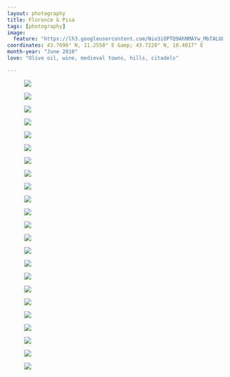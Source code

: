 ```yaml
---
layout: photography
title: Florence & Pisa
tags: [photography]
image:
  feature: "https://lh3.googleusercontent.com/Nio3iOPTQ9AhNMAYw_MbTALULyI5lL9lnoYoxbT9WGV98SCwnHGwSuLbCj9ywK5s0XzKLIm0cyJ9QodLpsyXPsUXJvPA3nzULfZJ1v8BLqYD6e52CPThIkwdUs-EA0awH2rvX7DvCjIiDbekofT3Q2w6Qu8FUEg6SXVw8k9IZixwhQlXUXk5TEwHAsN4dOsT6cUmMG8dFPA15rUq1gmTAVwV-ov1Br9hjWVeqnaS-D2bbIVu-FS5cW8uYh_bfKxttdbK-JOjnJA9fQdLso0TFGKqH72A41xKCsS0qWKI41en6ZVvPMml9-l40vZhATdWA8RVak_BFOLRXSPxu3V6PyJ4axZCD8jRl8-g7AUMAtgo6XKKX67ZiOVIa7Lczx0M7CWvEjoWy-Hb3E6WCwQVpHHd-cQrqqONBkCkNiPShV9xjUPHWdK-4BXR7zd66BPS5E3MOm8z22xi9MXJiWMP56ByO-3ohogyTT9vuJD7yHlsbEKfjbNSW3UjsZP2m4mIRhWMFhN7YXXq7v8KFMr43s2Wgsltb1YM1ZU5GGtmgMm7ZtCw-LQfKsFPLm1jX6aGqXHRQRQV_VK_vZHw4lD3xDxavoVgpCOKm6HyOOrDRz7D3TgxcjHt=w1200-h806-no"
coordinates: 43.7696° N, 11.2558° E &amp; 43.7228° N, 10.4017° E
month-year: "June 2010"
love: "Olive oil, wine, medieval towns, hills, citadels"

---
```


<figure>
	<img src="https://lh3.googleusercontent.com/4GU8Cflef1nneNSE6QG36_cVS9cJBk80IlbYzBv0DCtpgvNIUyZ_xK2nnN2rgfVPfNKdiJXXzBH6T1HI3KKSKiJvWSlOFGYE6nMK4zFI0Mz1GDmblf5q5oe8QBR6jNFfI-DXYxrmaGDsxOuLXNvIxGkYnYz-5pkC5Ey6pDEaJb3Tgr0Rz0lOzkfSkQ0YLUOVzhMbUPPHL_P0sJUWIhJqE8lHMwIW8nXkquhfMD_ttokqHH_G9ANQOX0-itXYPnVqTND3WObdN4H9_R2_WxLtcPQdvpcynNJcPcReKkRhVpBwmySRaMRk4iKvt8yDtj0SwAYS2-ZP2sGC0TbawsqRtwCQk8vMxespUR6M6_afdrxVp58TAlNAfWoRCc7bagtbCzNIK9SqiqHVGsaK9I-stlmhzvEZCXpXRNj6h_rUop5lALlc39SL6RCu3D_Or_u_aP5A8spPsYqzqbeg9uMHmNgBtPvGT3OnBBAISCZIcH82HidfbDlwhsUk5f-SGkf8Gd-TNwvjeCr6o32pUWBn-LHWSUBejYMDBpdxXo89XE5vnZ2GGFa2N-aRZfNCwqlwUQz2ulZVkbE1P0tn5l8WwwAoiSHxCmMhWR1Zpl7-1hTTpjxFtipD=w939-h628-no">
</figure>

<figure>
	<img src="https://lh3.googleusercontent.com/z3AmUGTRasunZN8FuATzraXoCPFCdk44jtqPk0jbKIQSyIJsU3bq68Bk7VTmEYH4fiS7ffFy2Ihga2frbEF8_4SCi83AjS4KXxrr5dwHQIMevRBfPoJzCNGSQ8iF9MqTJrXZXbz94VD8_yoV9pepL5_AYNk7UVEqkBu_Z-yKV64crla-bvAEmyvKeIB_EpRP3kluZic78bmOKFareZ0Xrn8h2L36HmbE7cYW8wZbrA30JjdmGwH_orVBuktU7FMaZWLiT24CAuQObVpRgQ_RhE4b8GPM-uQ5SlfJxxfB4-kCRowjmBbv1OboYEel72bpGliJAb2oqlnZ6UR967qir-0U-tZBlnAU3QIU-XaXVdCXESI_zkVHo2hK15gRa8OA8EZGTmwMD1u0JUfY4o856izcI0EQICqjW_EFM3bGMWIBUFpezw139KG791lzyd5vq_T_IdQ35YfyaMO7YNsGQE9LjwQ4g2MyZGWMzGN7TyOeqmbcoyd2r4mR3UY6xpBKFVEXNNV4t9FMsRTkwYPmLsam-Q4UJSHjzdzVFYeAgrIegdJTkEeRO6dNa6rbo9lUaP8qbvgFmz8pk5jZ-6AuYVYnje6B9RBtYQ4q4vTP_3V2hoRrQK9M=w939-h628-no">
</figure>

<figure>
	<img src="https://lh3.googleusercontent.com/2twQTTgyiLcgk-aokmoI52Lhp4KtervqfM3-rB7WpTuvNtwpwc1uQg68UgJ-N0-YO5kbnfunAajYalkDanWcrPyZSZlGzlQ2zaXwYR_TEVOjPUsdo8JfFHYWSIFrnqAmmDciwXkqwp5aW8XgCAoisyJPrWNi6Zc8TGb5yYR4xQVNlIdzyH1o_zYlvBOWICkmBOvNGoMoL7p62VLmKSxsrW7Brh813vwRS34H8TJ0EMhsJS1vW-9pTvCW2R_ekvYXsXdmwMk9FFacuDVQtbkMPB3IPYo1S7Yng18oYZ-0LJekgmkc5HZoyjlT4JVqYmstfvNh1-W2uIO6KMj2Y7Ciq8SR0mV_apLyc4_7dSf0fEao-1UqhIHlIqetUoVgYR4_-AIGE0hl-pOJyISkhKQaymTQLOcBDfu9ql-KK-xr9iEaPiTA8EzUhtjJROM2xrFMdeHyGK2ztXXcz0GvxMqYjZfefnhy2Dm9l3SQsOz0_xFllKiJFy5CYljJKXh-DCTZY4gIqACTV5Nzx3plghclmWhUVrb_GcSDEOxmSOooFxSGrUD5Deu7waDItWO5YmWzBqVrG1Pj0vFFA8xtOJiP6Pzn2ZslxUTdtIR8EA3J7TqgJVwg-0MI=w939-h1400-no">
</figure>


<figure>
	<img src="https://lh3.googleusercontent.com/X0KVDXSbPOYB3y0iOH7UABtqENH7wq8kiQDqQfHTftRTYuJemeWJyZ19A_YiG3XKEW_qtmsFwEE9rdtZ4JFXRE16eyRy2586T8w7IB-8-Qfe0nKx3kOMFoWGCeQtl8mfrzDySDWXvFWpMV2UQ-7_iGwk8v9pSST-oJHGORZj8aDyYs8jIlNW3u7LinkR3Fg5fHiLljGubF9WrvZYhP0P1OgWIh14jzGWOHuwruL_eWDV3c2I7gl0FCqbNmqSiHd0HKivsFWyC2yyTnqczX6EOTssdDDgwD1AiYXiBEPSWJ5dWaU55bTgKKNdZ7An7U3qXBYOAcInlb4cMxGHD0Ox7gdWf-_qKUcUBYaL6FP-3-LlAHlYt06329LIF8WeIlZcYefWPf2rbEysZtjyIk_1ny_8dULrIlFevRuGCWH2Px0raDCCJxeuVCCb0Opdt9KWh2geQl4SUEPU_nIyFDPzrDznc2c0mrCcwL5DZJaN5CikJsU-jHSKLYP_6dTMheXynFFmE4ZUYsEpCSie_80MhoPLUE_vqpPK1s7l-PpKDX0eWGYFBETbFADceJuKYNfxx9-JKw4yoCa4p72kr-fWyDZFvoICrUVuwnnCXMThqSUnu4b-Y521=w939-h1400-no">
</figure>

<figure>
	<img src="https://lh3.googleusercontent.com/_UqihYMIyWAB_dSDOAv1qq9dgZS31xveQv59I09WT0G7NoOpOyOtNLnHXS2AknwrTpGIuKWvFPGtX3jWjf8P7KpXoCjuT5nOr9cyjUlqbFV3vYgjCsDvYrR2zbyVVwIWgUR2k9macluhGC7sAt0ufNhscU5jFktxr8TwQ8TWQaLQDZrQ12mtSk_wkfPrOkIcSbPmd2C0KZ97e0-swa4MJhqYZpaXNGsdXm8wXH0IvRvTD4K1gN8evvCir7y1f3ivYfkHymXObTGvkvxOh9utSPB9xJn8aD-O68pSRIuA4KRm2HGIOAqH_S1dicZ1GlIc8d3oMfqBOfGLU1mQITB8LwZ8h0iiwily2AXFpBsvsUZjUmWTqfP_FKPaY1zlroehyxBOVA7jj4gJofxDi6Zn5PFT-mJUoQypjjfXwTPDNqcJPcXzEu5QY46LJZSzbntqqSx2HQxXa-Qyt_7PgUgYd9LNf0da672AMSJubhc1v8ga8hMeyXcF2L90iO5plxTV5bK6fFjOdtdVxpFFs1-cb5eBTStbFUHwWpUVamF68-3WKbVH8bxRnI0QHX7iDJ3eV6dRLLqP8zGXA2ERa866JQbZUIfCkEd7LOzejGPGhUzgbnJHhcq8=w939-h1400-no">
</figure>

<figure>
	<img src="https://lh3.googleusercontent.com/xoU2irq1NrIdqi8D54-RrAzJS7dOmTXm7YTpalA1ww7KYzDsVUx8HTzlu55CdexrXvI-3KlhBmNjiTtefTiKmXCyStdb3jNn2QFoOS271js5fN3voMmxchQK-uqtzb7h-CrL3yj0fah5NEw_xsQmOooC-v8aGXL4kRaEr-6kFpeTgiBiAQq2s9sUAw2LcBXrg73pNaGe8i8SKWEUz3LlIhIXguf2MlPjjlN5UNKmEMfvKz-J72rkX0CUk-1odgMF1qDZLQVUv5KSpeHqJJuGGrCiKJocxMVkmZrA9A3B5qY1pFBKdrsmXj8T2tWoc8hiSVxYAPCZr7VBz98X31bpfN8o8Ob2sdTXMs0qMuEHBLbe5bfawI2eVQUlmLY27UtMUUJTA_1HdU0o2HVMEGxAYsWdN_fS2I3QqMUVxOvFWjZuoU270nXT8UMDxZcDtVzPVSqwLOcrdJ6Yfp3PZOXv6kDrVABaRqF9VsPnJdV18NTfPqQQEF_iFpMScmj-3eF-f1VswJOgtjQuju7mvy6DCpr8hYrz8wjSqzW5Qs78bRAK82uIldOPhrl_wPvdd2v4Zh9rBkczijNvqrvG9p_fuUqxJOQj7RVSkfUNNhwneKCyqwWGFMoy=w939-h628-no">
</figure>

<figure>
	<img src="https://lh3.googleusercontent.com/ZrdRLk8FDapJzgcJG1EBeC1lMqe1JjqdCWdwdgd50te1D4undYuOYL94oe09dxvLlXueYL_7VAtA9R2PzdcFUxBL_3FHN7HVv8JoEa8noLwWvyvwfc7eOQyX6yxRn2itOhNsRULzncohtjMckHpqHbA9aLW3Va4BPnzE8k8CjKn88alLEMXrjsi173aggTPVzoBMNrfS8DZ6aI5jAxZLnXKEXKsiBgI3lLHiYusH4fH1-9ffF6X8mdWoMs_4Vu72dKz20c8Qhq68N7ZbwgAunEPRXIb8gnZxbLrokPS5dXHiTz3jbGiuw31glzyagCaH-9z6uaItkWJo--H3SpnTt3Y4hZy6CrUKlmbq4IFvCLQJ4KPKnHNJ8qV_74PwaBb7BNS_di5QXwPGIQsBci2l2kU8JWZ5zTasQLYnUziU4CgYVM7x7d2CAjp0dNjnPHLLy3q07_FjKYOVrcQAYrStY_I5kUpAgjCs5ZtsAVI6v-qk76VCLIQwDd8PChZiLuSE9sd3Xi_Wtx5vzEjjamMH6lS1Ufbfo5jmf8SNIPiC3mUQ8-1nbMk7AQCYz_TfW3gadxkrYJJQolqlPIofmPuya0IcqwZgZJA1_MeCw3i7D2wkXspICStY=w939-h628-no">
</figure>

<figure>
	<img src="https://lh3.googleusercontent.com/Jmwkwz3gMz9B5WTlkzMtLygaHLQBLheSRQwxy4W8xWEXsAlhnklPesM7BtvAxPYmCC-8DD9viKsAI7mc7CnZOk6OPx9URDYYp50g7GhvBUNLHIc7Lxj4YvzKvWdOIVRi2MEDj8M55ekiJQ3aTNFK6o32qyyCEsWOcoESI9x_84_YNXOOFQsYhkWyrhLkhkmA8XRBwSc2CNrNtnG4svkQWYbsbGKyps4upftwyrZvnT9Mecm1sSwTE-OfC9pzRTF7aRlxeMCkBwQZtUtg7uWd8CIEVU-JK5xX7hpIAP_kr7Or6P06GCYWYoN77PjunuXJgZw4LsZPyO298JQ4erCZudoVz5huaThKmdDu2BibsMxCNmuzqzohpLuIe_VQHeiTZTpUs7Lrko-hPQlwg1QXPvJLfo5iLNJKAbuuJp_cut0X5c-1ngwDcsHiBe6Pj8KbnyzOMRF7r17rLhmnbYPwys5hXmZAn4ZPj6AR8M5e6LI13YWTV0_PSzuDflg6U46mpAtoTrscqS6YqvScNqy_KF2LloDp__Vks9FJO2CFx-M8CvKdlfICE53MZVM3hjDqsHi3umamPqL92fz__IkvpAEcOlDCshHQI4ZH9ars-3wSR64T_2Vz=w939-h628-no">
</figure>

<figure>
	<img src="https://lh3.googleusercontent.com/Nio3iOPTQ9AhNMAYw_MbTALULyI5lL9lnoYoxbT9WGV98SCwnHGwSuLbCj9ywK5s0XzKLIm0cyJ9QodLpsyXPsUXJvPA3nzULfZJ1v8BLqYD6e52CPThIkwdUs-EA0awH2rvX7DvCjIiDbekofT3Q2w6Qu8FUEg6SXVw8k9IZixwhQlXUXk5TEwHAsN4dOsT6cUmMG8dFPA15rUq1gmTAVwV-ov1Br9hjWVeqnaS-D2bbIVu-FS5cW8uYh_bfKxttdbK-JOjnJA9fQdLso0TFGKqH72A41xKCsS0qWKI41en6ZVvPMml9-l40vZhATdWA8RVak_BFOLRXSPxu3V6PyJ4axZCD8jRl8-g7AUMAtgo6XKKX67ZiOVIa7Lczx0M7CWvEjoWy-Hb3E6WCwQVpHHd-cQrqqONBkCkNiPShV9xjUPHWdK-4BXR7zd66BPS5E3MOm8z22xi9MXJiWMP56ByO-3ohogyTT9vuJD7yHlsbEKfjbNSW3UjsZP2m4mIRhWMFhN7YXXq7v8KFMr43s2Wgsltb1YM1ZU5GGtmgMm7ZtCw-LQfKsFPLm1jX6aGqXHRQRQV_VK_vZHw4lD3xDxavoVgpCOKm6HyOOrDRz7D3TgxcjHt=w939-h628-no">
</figure>

<figure>
	<img src="https://lh3.googleusercontent.com/TPbIPBhr9W7WXTO-kBDGvigI7fe0M16eBF-Lcm7qLf_lqZK-tO0CqATFeLCLdIEf3xYgsX0krAB1V1eXWmKon4CucPaEUqXhX2_qEXJl5oJGDMJJh3nevb1EYoRYxN0r7gpT3NBTDlXWvRrK5leoeVtBQ-sLkn3MtkdZiCnul58bEJHCUHG7U3CpTJBjMJgAXnIrp8-R02cfYX3Uy-hi5U1tCIHwQnhArnIp-vfu8l6CHbGkJcHjbcaZ4h888o6gxCceBmmlPlsJfVoEIMypuCAno9dmjohppkmGnyxkDSacqs8lm4OaqolgoodbrFp-7r43vJf49DarjiHA1IKtlJdBsy0WC8OrXgXAAA1vfgKu9bqQU7PyThkpBgz1d3LpepxzewiQ9kBHlpF_1JieHl6G8iakxgY8rT8aQfSAsb16p8jBSfecZWOZASubwpA97Yem3jvWYbc_LbSvUvW-covPOFmvZ9epb8v0ZJr1KRajgkr8VxCZEXu8gyQD16kmnJODlLOrb18daEisirwAwxA3h0bf6oYoqMAddn_CHv6b-gAbVV4n-vQtCrklUeNzQyQUET4aFFVN04I8253AlouwolDEjvA5FXPHbpf9Y9Np8FwuJcgf=w939-h628-no">
</figure>

<figure>
	<img src="https://lh3.googleusercontent.com/mpGQmzldpxnrUiycvId6dIqEVegtUrdY9uEAp9D9xza9fHpRTLiHOlyVyXEfQACwT2uaomDf8Xk0o9mrdrL-XHGUkG_t4ieqrssVeJy5Vxg2QrEEVioWZBKFa7YX_kWSHhx9Fuccjt84c-hlVDBmxj9e_6QWrRVnQILpGIEqfS5crbEV11RutA0Uy6DW8Ew_hpjbjEYyP-rS03xIrR9qimwge3285aBd9LIlw5MwPMmGtu1hYOVvGYw-Vb0U5cTbvPMh7l6k2MYdmrxoQR46Xm8qG8c-QdqsLk30cbOfi2T2nNL4cS3Hgub4paJuyhnU7bIQEX7v3Ou5mZ6qp0eajuLwJmI1edOfa-XFMYw2TCndLCuZ8l37jkPh0ydHI8u07jmSNcqcqNRpxmfG7Y2rNKeOEOrjHaNeafxDtph3Ray9UTcvPCFzqnaRL3rVnn_gnM5cNjomuB5Q6RZSNbtwUTWqvcLlfgEzmNqWj2khDsO-my1ew9vR0OlUbMDdLPBP2DunrODhAG8pj2XG84KkHgLgrU4hSB8iaAgRshCYcQ9pkC7QODf54GKe0zSNlgunYQnf5yM76I1T8nR0KUSWHcdQfAubV_1k3VVrdXso7aC1IYPP_Svn=w939-h628-no">
</figure>

<figure>
	<img src="https://lh3.googleusercontent.com/3f-2f3-vcLVVEbrUZoqBbD6LBvumVXB5TMLgfQDWvVKfXdyARCHnMEkfa1iHMYNDp27-6xRNVlhuYqiQKcweOqk97RVlNr0iNYhfuU-hTawCCz9OF0v-q0isKtf1fwuESGQVoxZTzNNpyiLL6dWc7_ZVJN9z3WHM5DyrgDYQ6HUEYEspTRgR2B2GDAWyh98kWGymwwv7GBeUdmD-MPgCT21upcXY1w0I-NMNKx0_vrKVfH6icu6KU00O6Z7MlE1Q741DmcJgKqdXvTNhjlzOEd2dnhPQqKdDUy54iFQsR7DYpoYebFroqzpYomDkebt2zDn37Ov8kDJg3CwB8ohHtKkm5pHjTC-nA1S27ywWGMUaybxt23bUe9nQF0aC9fwcfOkUB6huS8p5L85S8hyQG6Ava9vaDvEkXfDbgCj_YogwWSjkux_KGBsBNpEmBytDpPoJV2aX_r7BAHPg3v4RpyEYj1lJBpFkXCneFJuSx_Z-1AELdtBWJPEGMy3Q-sypCJmkq2flhzuoIR5Cb4d_meOSQYet6IP-elcLIN0HPCGWR55WNCVFjvO4PJcJpK8ZKBgipfPhEE41gpolTTQ_lbBpI1o699jnRC1-fCat1ZpESF4I6WzI=w939-h1400-no">
</figure>

<figure>
	<img src="https://lh3.googleusercontent.com/_g-KTux_KOoybV5rdqVZQusEVsUkSMXRx_MzEz8r2B01CARO9UdDa1bdwfDsr7i3-vGTzqChRT09_fTYUFSLu2-3e72rppFPUvVQ_QpofC1U2iF4Hl0oIcE8CnsCllSIQqxQDN-9fXZn6LiO_K8-liNZKbXie33Vy6btW_X3E5qzDcnms_4dqp7U-8PYnlP-QHoKKi0FOO8qZdT_EAxw5OTlUrrRdr_vwzPb8Qxo8dus1Y5lpVMKrZtVbmes1uO9TImcq21LRbw-xAGzd43vgeRKgqrtTcIW2Pz1OPyEpF6a9NvfyTUq_pXIPLMsRGgSY0nr29DUHR97tolgl_m6ke2aE5zNSVr6f5I75uOv5-z_mbCCwdi4TM0QZSQ8DoAsXP3OrfD5YBaGfTx0pbVJdhC2eoGIYQsc_De6bA0UzvfQx9oMJVYEam6LFoH76d_aO_9XKg-X-ygbS_Q4JY-5OmOmfVGaFvMbANFJOd-njQhR3PxIlotf9_C4eISRJ3T35gBTnfphK1pH4_5QRM8iNzsUE6z3Q9mANwaUuYr_vJrrBYmRMv9pDaUwCdmdBhRnn9ch52pTY-nfDl01Z8lXMOlRJQXqM9WGSzr9LIxxGQqgDRkoAKpc=w939-h628-no">
</figure>

<figure>
	<img src="https://lh3.googleusercontent.com/rhBMprhoMbs5PSUPBYs83dmDwmpNqNAV-hE7QwNZkzR8lVhXkVzhAyr-02iAca7dA32e64gjCkU3Z8HFG_PpXNoaCzkl7Xvzjyh4ltrT6gCbk1EQtWL4NDIBgTtQI6VRextV4WQStQiukGlRsFq-SLmdWKQtR6iEBzfr8dajgvt73WxOOx5WXecSc8CZQ7G4jJzt0lr-V_RY3mvu1n7NxTj86ak7rhidQv7lNodm0Sb6BjXWuOLCfIM4MPCyKp-dKIzl4Ps12H6rEUJLn__JvmaWi-UeLEoFyUvqD7TsvLOY_j55eUwK3AyctLVq9hbla8Q98XSXMLxQBdP5fnFbZVhvYjThLPkxq0OIxHidm0bfX6Ii8aR4rmTWXBA-4t8tsYmyf0WJY3jQbpNqXhZYISpiY1jmT99G-VBM91HOQdYyqS6Gkf2O-ymtgsXq8M-T6GZUcYpSktS0wX9HSFPN_I2bmHNUdStjyRJUUd-7QKrww5bzq3HTDpAHu38ubHtk12ZVEGcYRWmqy_6Xzt1MDOGZ2JllWFHExGFOG0hk8RUSytwybgsEyup2fHZMJEed5fanvDb3VYAJkuPyCZgRkWS7CvodhASnQL9WXstwKwpA9rXGoHS7=w939-h628-no">
</figure>

<figure>
	<img src="https://lh3.googleusercontent.com/9EdjX3Fr3Wp9jFPT5xL0fBCJloor7-UueWQ588AAMnubn2ZAgVFpmN4wMeIMI9d_pCNwTWu3DLALeCjYfDs9vpoX9y1vFHo6_om5RwAF6bD_XUE1PYierB8C_dYvK7RudS2sJnxx8szv3SL0n7ZmTRD2LyTr9TMbqfevaUrrNn2vUr6IGV3z9trgLMxLwXZ32ICaqucTI5safMZyjP526Lnond2rDwyuYTMisNM7VWaIPPGZadJxSOKjWSxZvgngTlj5GmNCXy610kxkmGBysFZyZxPPKwJ1H0FEe_bHeAecwOcQL723mA6_6JCM2w9Gnj5rk6o4pBpw1Vk5utmLn8DdFsuwru5GGpCx_eMjOn5WwvIXi9VbsNuoa7torM8VJSsRBESwMv9kYlDwilsp0KtHvBJhjJ1nM04htzNDlw9Z8ITZ6oknMhxjOHj5Zg9cksDT2wP-WUxV58Uw-9vdBGdL4AuDQUaDTKQo0zsqrJfdqAQBD0C64NWq557rSUDSxb8_lw4ph16Y_-PfyAB5o1KahN6DMbsR7pyxTgf2iyJtjfx32jXkDyN-Gsx_29C9bjGciLjBaqbwKDKWqDMah08jW3V2yhY4MWDh9FCBcvfZeY4BO6hT=w939-h1400-no">
</figure>

<figure>
	<img src="https://lh3.googleusercontent.com/ExREvLR1ZJN9Dh8ehGCnNsRPw-g8Tcq3uczimRc366Sv871cSFS9ad5FYREC_HMWWJTUaFOrdCaP3auETglcen7pXAB8zePY9heRJktIKX5XWjhEPbZtAmW92dn_3jdFYlv5-y-72aIK4yLPz7ORilXuSgcz4oLnONGw8qb4fLAwTc-yzdd8iywqcPfmW6f9q252f3tkmjdIjRYX0AT7f9LMC-MhCVEJcFqGX8bDCr5_s4xMYPsyktigEBHOXuHtKEugY1O4CDEjyixhU_rqUPEOz_dPLBHygWlNRJ8pil8UnGtrluiu5iyyCWvh8w23nucQ-8nuZgqMxsrzv84v2dEtHuC573FsP7hU3nJn0WYxiJwn2t23P6VmFM8N9_jCwJmPTZH9Aww7aEETuE4AychCDRpjfCO73vR269RxGGzNyJ5GV8FEevzZOL8IkwrPUNJKDw_Vhw8M-MHTYmBJi7YpeSNkN0xDTrdxpc-icvbiVSdAz-n22e3wZyShsbMez8S43zIm3Rv7o6bKTl2KsyX4nOcKYNw3mE6M01zpXgEsOshPHTrsZJeYNeycKzz7RC37_UlP8FSDKO5cBlJOLtF9yYYKP4iSI3AU9RhAH-SqdgJrz3xh=w939-h1400-no">
</figure>

<figure>
	<img src="https://lh3.googleusercontent.com/1lD07RlGlAV7MXEWLQp848I8GbG8uaiuXmCuTQjXMBZSTp-obJtXJv8uVxJvwMtOvttezw1HySEepI70shian8WBBZDOhajnIbgP9JAvejvVohLZSoUjlV-SmFuIGxuDByDy1JFc5P8e5or-iK_fV0b24BEEPywYAVPc_uiHVx_M4rlvYv8_yAmWkMOJ4LpVxBMsUMi2XEmEhi_oQLleffgJQlDBN8JCe7mgJuwJwC1y83eiEmzRWLTbzfL687xvu-FN0YAeLhIy6_jWF7Vh0sMmpGVj2Nm-lSaDU0D4jehsrH_TILaGrVsSYVbA3yI0MJ481esTvNXZt89VxWEDVSR5uaQ47rYD4EQN5yyrS0byWyGdguCFjOWmJnfidGNmYc2uxk2Qn25llE78uuSmZrm1d2WGRu6YJBVO7qY6vjyHxhPOgJuZfhv5z0I6l-9CJwcAkc_Id-cTVNFtPlVheB_ZLAuzoXX_ccoH2VGdjzMFe5m1wGkOIPLOj598FAE8SrCie7dV4r4dA0Y_64-uPMEcJlHB8MgAx6vDPfFbBqc2h1wns6MXKrZfHxLNSXXOx3iTqM8L8VqOamaugPcLPKhpZNmhLJ-QJ5v3FAVrcyA4NRMDOUdJ=w939-h1400-no">
</figure>

<figure>
	<img src="https://lh3.googleusercontent.com/bdaPQ5qZtNc9Sj6X64xRVJjMRBV9TFm4zAGr5iI7rRAiX34xol2nShAvQtElgedVkKyuzftmAfdFopbH_V0--e6pqpPFnShD089QNFdbbWbvx7xNeY-yxqhKvXOWqTQDOAj_4fVaXpGoVO4yM1EdL7lCZ6BYoJG4ChVmRM4aQeYB8bYS5QSQqXvwLwHjxJFEeGJgUKvOIrhAuqpxj8j-c4_3UMCTNn92wBLB6Y-vSNRAF4UrteXjkIy_ipDCJ-QffVdLHIUcJtD0Imftk6D9102hX2K1Vaf_6HS-NW92eMVXgzU_2cNVZmaSPGVlzKCGwSXyImof-8cpV2th7wRmorvfZwQyxJD34LH4ASzC8sBzdZduoLpq6TuUDuguBZ5zg-DkrthjfEKSrsZBGAnWUWtONorornxjrBCospXOrrAosQ_0fHsy6T0qCB6JSdTjzBKCyFXj51ovYx3uVg_So7uMxLugKYnhiviJfFr_fT9Ox3a910HMWyn5MYQ2F3mDvvCbsTqr6JxlkXwSIGfMgpFx7xNafgEMd4BN_KDH6d7TMrJrW2gpL4T7KPvEN-VXWSOK-cBpGqcU2NtycsFloDy_o5RYjzLL7ky5i0Zf_c_JqcbDrEok=w939-h1400-no">
</figure>

<figure>
	<img src="https://lh3.googleusercontent.com/LKqOSMK994RR3ucG7XxFE513MjH8phkC84fLWjYpFtEzG5vptUmE8DS3GZBwD4X0MiXkdew5eaf_xlnXmS_eXNjBRYw_plR8kfBYczbzgIz3CYMJIlfLLnJtAOrnb9OYbc_aPVRQ-zLF0jbvjHTk4gCwDXkhM4MhOkPazyVK9Sa9MM2O3ZmzE30vy3Ut8z2iAdh3jqswM79C3jX5H23Cdp8nCdl0cB1d4_tjkB_bU-29a3J4Vm2ker-B65ujGCpQOI-7mm1eVgIOIglfG4V9CUqAbMkmloIbNjorxm2mv0j6r_ot_QLWUWstC8EGI1fLYHTZ_M1AucGvXZ46GKavMJXm6AiMgR7T2ciNH0QrzfDmMBE1QqB6xaTxbKYxZ4KCym0BSHEOxHoLjtdsnyq_oyWP1nUTozItpm1pxE87m3GyKe6MVh9aMbwAKaMn9tnsCGAlOvSPm87TBt51YALpLScq6-eW8E6j-PUBjQB-J5aeJ622rZDyLAsLqd4xoF3grXm1JzUeGiK8FrCEZCiU03i1kX2-AWvTOAiEpDs6wVTF8dOZS3A3SuDkd3lhjOxmG3P9wA8dA3w-K6tPKiyEHA7xYLQ3vIaSztQcLX1A7LmRDt1m0qvi=w939-h1400-no">
</figure>

<figure>
	<img src="https://lh3.googleusercontent.com/CXmDmVWSktYPUiHJ7Mq-OCTzuo67SLsaumhJfyYwMl42c0k-iKejsfcVAv8DXYWj2sQf3GSDekAsCZUHWwT6-piPOlukrcrgR4DoNouqYruwWN_o5gX6yI12t8yw90p0rdAsiad-0PRQ7qnUFfqJcsEpBe5zfx3jwik2Lc8lg8OIPWBB-DtNPlG7yzB4KlkR1zFQZIfnFfTwoaaByjkgjjxwGAsgTYrIfIqNjezmwYSakUn0IqVPE7hAPsm1zX9o9am8h-r3_uZKuw-_-OLzw73Wj0e7fSelRmAR0uWHb40MDqxTb-rHW3L2Huq1B4v2qOesmyhA9wGPqJzxx460erprLH3BCL9mQaqR5B0o0CHrG9Uy0_t16TmSjw8fdUli1lCRp80x6iuT4UtBv-uuhdBCv-CdrJaeESCFG2KunbOgrkej04e93lMywUjAX7RGx5ZyuvEIqRWDDsW6c1rQ2gOEuiDXfpisJdVu3sdJT0RukrQxnkus3l0LDXPfyPQ93ST50rCk_HYBMIeFxKxiw9y9oyqm4VYSyo9zQKITvnQvaQzFbK5X9cEF34ZSwWfX95hAHDMs6r_NEwTEsxrwfyK5HjyUcw5dNQYCuqtbcdikHKuzfgfd=w939-h628-no">
</figure>

<figure>
	<img src="https://lh3.googleusercontent.com/cv5WXTAv51cbrACNQVarps5-pfJTjelTmy8J04qDB5fBV2o3Ub3RrvU5Tj-Vg91mWqPOERY_bFaUDziogOMGVlBbgu2QoeZ26ppy4rFhkiPwXIPHsKk2P2UNQH6ti0sMuwogULhBP9F-N4Du9aasPpPsjShM3sLoUt0kSd9KZ1K2ZLJxDkgT-9VSFpu6fJpTvkOTi9JGMeIwMQeaYMjQ4hVtHrEMBk9mGbsy7sfglRW1sZ0RhnTaTka5BB1hC4z_BhaT6xhpVGgXuEE02wnVgnRX_nrSPE5B_XlHZVikmBZhYkBzFKBc6uSqbJAZWnaEv40uOuYqUR81FRfILHygP7Wz6z7PMDYifh6nXE5rJv8aP7h7n26QaEHii9fLiBA5dGrRuaqBw0giXrmssdwWmXsi2mRg01Coc8pwxpOqEukV83jEoXUvO_SmPeaBbtVShQecHFQE6mIbP_5zSNX3y3qpB_oUcCggb5VdOEBiUtHDqtCNVbP-Xhr61TxnQ0R4JibWhDt51kEXiiT56o9iubG5J9UvaTZ73qe6fO60ihOyoJJj68m1vqY3wgO7wzWFtJi0WiBUYs_WIdVe3jRh7OHhcCtJjvJl468puTeyxfPcTB0Lcizm=w939-h628-no">
</figure>

<figure>
	<img src="https://lh3.googleusercontent.com/Wl8uMUUYRva9ZfSbZlvWk5cM-Kjrez66oT0E2pT_aDcM2pFzmoxqhXMG2dWKvcPch9Rv-RyuT4rER9zCjmlgovaHmmrld7zj3vDMsOuj7n7Pdw-XKpRF7rEv6kMMAvVY45dBv8Sfg_a8ldvIX9uoW4mTt57T3bxVWh7aJhub9VgoZ2eH3Vw2ZE8I0LEc4sfW7u_u2ZcHsaen_zPd8nE2m03Xwh03z8nzOFdBLuA6EKtvy2oRVOq4JIToI9w3y4NoFuygUotinQfOB9BgZVi4MQNfIQ1ejnmmirRBX6zgndt7p6egqE1XOuoiBMwXnr-TtE7c22x4ys_vULObXElCjZKWId0b_iesqDzVWcazhHqJq7VL0kbfyz6gUlvRJhqi_v231Eof4gRKRG-43G1DZOKR6dbKB_32FNw0jFQNzFcZMpGqz6Afxfzd5FvrPBfr6QD3wLHIYjGU8Bpg0ys3g5_1mNwyM69BVAu-R7PkO8zcFYh3-VzsndjPXsuRyfySqDA4eURSh5w9AuAHNVopExkTIoNAjuH2BT3MDqpm8gVdouWHiVNT4QEFhfKfBPZH5xZh12jRb4ErxRq1J0h8Uu_93HL3BA_QYnM7aQexgbrrVNEoXYL3=w939-h628-no">
</figure>

<figure>
	<img src="https://lh3.googleusercontent.com/VJKVqhH83NU4Aipr0xcKGQy9Nn7NDN8hCbYdAEZpRYbdxtd3CPicrKurrEEsx9JuUtFi7vGnz9K3Fdi7oxR-4OUneXsAPKqWdk6bORbIAEDzpolZ4psAl4A2vk6sbUP-xJgDCn7_vBy6KuIFaMvd_30G_NIvwHkfEDYUWRr656PrtG6Z7yuxtWAKN__XEIibuRoUefi6aGjyAnnrJXkGHzFFQweGiqQj2fG43R4a7zAdC5pMQ-CqaSwbolSvo5t34OM7Rcgb5RiUZ73Nvr7zap452OPypxt0zrv2TNw83wtz18OjdmMleL7_cpoRvkr5iH2MYpyuhiYZ4xsr53RMFljxWnQN2Li4ZqNXUps3pb5Ij875IU_mOW_5vnOjOAYuZ3JyMONfWi6ZAWRQ25zUnaThjm-PXU9ux3uiWYlQo9N4ZwGy4yboDzsr2kCaxEdYoyQel84xFYSVhtpUajRBxRTdAOn4yMPvZmzf4LtpuOIRHdPtUtyB7XyWc7MMRkHhyeuNF_qeihmzL4_iauzgczKaQkvgktExbtrP5zbfN2zS-IXF8oFQW1himp3l27D7Eek93juyjZ09FXletTOgpTMd8b4Yitv-ekmuwSvdvQea3xloOJ4S=w939-h628-no">
</figure>